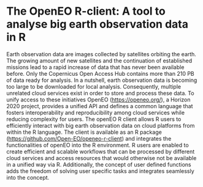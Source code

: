 # The OpenEO R-client: A tool to analyse big earth observation data in R
Earth observation data are images collected by satellites orbiting the earth. The growing amount of new satellites and the continuation of established missions lead to a rapid increase of data that has never been available before. Only the Copernicus Open Access Hub contains more than 210 PB of data ready for analysis. In a nutshell, earth observation data is becoming too large to be downloaded for local analysis. 
Consequently, multiple unrelated cloud services exist in order to store and process these data. To unify access to these initiatives OpenEO (https://openeo.org/), a Horizon 2020 project, provides a unified API and defines a common language that fosters interoperability and reproducibility among cloud services while reducing complexity for users. 
The openEO R client allows R users to efficiently interact with big earth observation data on cloud platforms from within the R language. The client is available as an R package (https://github.com/Open-EO/openeo-r-client) and integrates the functionalities of openEO into the R environment. R users are enabled to create efficient and scalable workflows that can be processed by different cloud services and access resources that would otherwise not be available in a unified way via R. Additionally, the concept of user defined functions adds the freedom of solving user specific tasks and integrates seamlessly into the concept.
